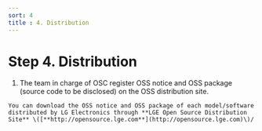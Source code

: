 ```yaml
---
sort: 4
title : 4. Distribution
---
```


# Step 4. Distribution

1. The team in charge of OSC register OSS notice and OSS package \(source code to be disclosed\) on the OSS distribution site.

```note
You can download the OSS notice and OSS package of each model/software distributed by LG Electronics through **LGE Open Source Distribution Site** \([**http://opensource.lge.com**](http://opensource.lge.com)\)/
```

<br>
